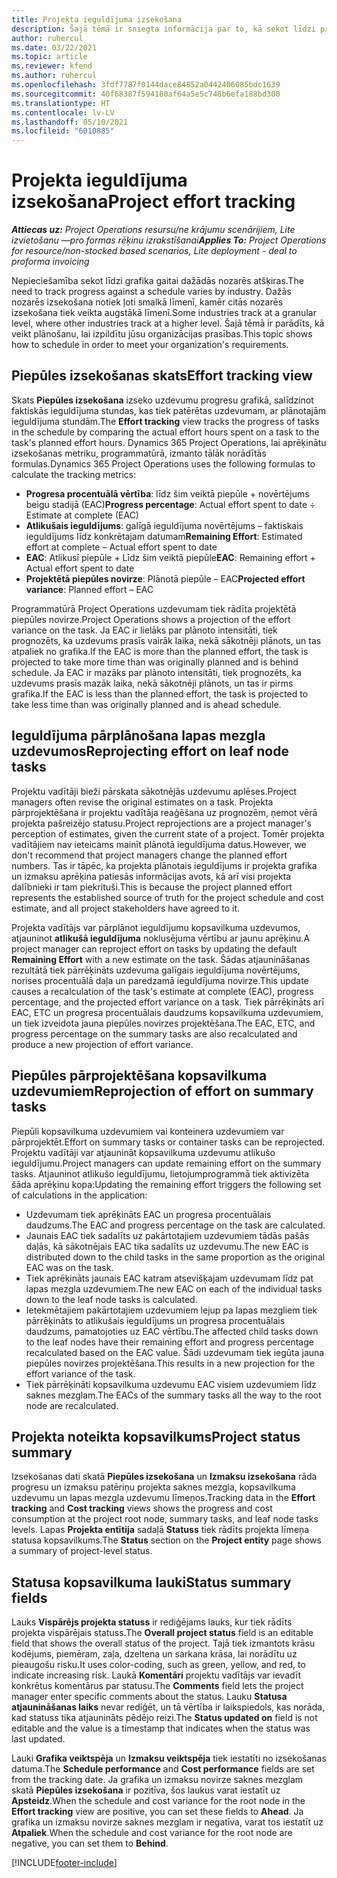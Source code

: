 ```yaml
---
title: Projekta ieguldījuma izsekošana
description: Šajā tēmā ir sniegta informācija par to, kā sekot līdzi projekta ieguldījumam un darba norisei.
author: ruhercul
ms.date: 03/22/2021
ms.topic: article
ms.reviewer: kfend
ms.author: ruhercul
ms.openlocfilehash: 3fdf7787f0144dace84852a0442406085bdc1639
ms.sourcegitcommit: 40f68387f594180af64a5e5c748b6efa188bd300
ms.translationtype: HT
ms.contentlocale: lv-LV
ms.lasthandoff: 05/10/2021
ms.locfileid: "6010885"
---
```

# <a name="project-effort-tracking"></a><span data-ttu-id="a2093-103">Projekta ieguldījuma izsekošana</span><span class="sxs-lookup"><span data-stu-id="a2093-103">Project effort tracking</span></span>

<span data-ttu-id="a2093-104">_**Attiecas uz:** Project Operations resursu/ne krājumu scenārijiem, Lite izvietošanu —pro formas rēķinu izrakstīšanai_</span><span class="sxs-lookup"><span data-stu-id="a2093-104">_**Applies To:** Project Operations for resource/non-stocked based scenarios, Lite deployment - deal to proforma invoicing_</span></span>

<span data-ttu-id="a2093-105">Nepieciešamība sekot līdzi grafika gaitai dažādās nozarēs atšķiras.</span><span class="sxs-lookup"><span data-stu-id="a2093-105">The need to track progress against a schedule varies by industry.</span></span> <span data-ttu-id="a2093-106">Dažās nozarēs izsekošana notiek ļoti smalkā līmenī, kamēr citās nozarēs izsekošana tiek veikta augstākā līmenī.</span><span class="sxs-lookup"><span data-stu-id="a2093-106">Some industries track at a granular level, where other industries track at a higher level.</span></span> <span data-ttu-id="a2093-107">Šajā tēmā ir parādīts, kā veikt plānošanu, lai izpildītu jūsu organizācijas prasības.</span><span class="sxs-lookup"><span data-stu-id="a2093-107">This topic shows how to schedule in order to meet your organization's requirements.</span></span>

## <a name="effort-tracking-view"></a><span data-ttu-id="a2093-108">Piepūles izsekošanas skats</span><span class="sxs-lookup"><span data-stu-id="a2093-108">Effort tracking view</span></span>

<span data-ttu-id="a2093-109">Skats **Piepūles izsekošana** izseko uzdevumu progresu grafikā, salīdzinot faktiskās ieguldījuma stundas, kas tiek patērētas uzdevumam, ar plānotajām ieguldījuma stundām.</span><span class="sxs-lookup"><span data-stu-id="a2093-109">The **Effort tracking** view tracks the progress of tasks in the schedule by comparing the actual effort hours spent on a task to the task's planned effort hours.</span></span> <span data-ttu-id="a2093-110">Dynamics 365 Project Operations, lai aprēķinātu izsekošanas metriku, programmatūrā, izmanto tālāk norādītās formulas.</span><span class="sxs-lookup"><span data-stu-id="a2093-110">Dynamics 365 Project Operations uses the following formulas to calculate the tracking metrics:</span></span>

- <span data-ttu-id="a2093-111">**Progresa procentuālā vērtība**: līdz šim veiktā piepūle + novērtējums beigu stadijā (EAC)</span><span class="sxs-lookup"><span data-stu-id="a2093-111">**Progress percentage**: Actual effort spent to date ÷ Estimate at complete (EAC)</span></span> 
- <span data-ttu-id="a2093-112">**Atlikušais ieguldījums**: galīgā ieguldījuma novērtējums – faktiskais ieguldījums līdz konkrētajam datumam</span><span class="sxs-lookup"><span data-stu-id="a2093-112">**Remaining Effort**: Estimated effort at complete – Actual effort spent to date</span></span> 
- <span data-ttu-id="a2093-113">**EAC**: Atlikusī piepūle + Līdz šim veiktā piepūle</span><span class="sxs-lookup"><span data-stu-id="a2093-113">**EAC**: Remaining effort + Actual effort spent to date</span></span> 
- <span data-ttu-id="a2093-114">**Projektētā piepūles novirze**: Plānotā piepūle – EAC</span><span class="sxs-lookup"><span data-stu-id="a2093-114">**Projected effort variance**: Planned effort – EAC</span></span>

<span data-ttu-id="a2093-115">Programmatūrā Project Operations uzdevumam tiek rādīta projektētā piepūles novirze.</span><span class="sxs-lookup"><span data-stu-id="a2093-115">Project Operations shows a projection of the effort variance on the task.</span></span> <span data-ttu-id="a2093-116">Ja EAC ir lielāks par plānoto intensitāti, tiek prognozēts, ka uzdevums prasīs vairāk laika, nekā sākotnēji plānots, un tas atpaliek no grafika.</span><span class="sxs-lookup"><span data-stu-id="a2093-116">If the EAC is more than the planned effort, the task is projected to take more time than was originally planned and is behind schedule.</span></span> <span data-ttu-id="a2093-117">Ja EAC ir mazāks par plānoto intensitāti, tiek prognozēts, ka uzdevums prasīs mazāk laika, nekā sākotnēji plānots, un tas ir pirms grafika.</span><span class="sxs-lookup"><span data-stu-id="a2093-117">If the EAC is less than the planned effort, the task is projected to take less time than was originally planned and is ahead schedule.</span></span>

## <a name="reprojecting-effort-on-leaf-node-tasks"></a><span data-ttu-id="a2093-118">Ieguldījuma pārplānošana lapas mezgla uzdevumos</span><span class="sxs-lookup"><span data-stu-id="a2093-118">Reprojecting effort on leaf node tasks</span></span>

<span data-ttu-id="a2093-119">Projektu vadītāji bieži pārskata sākotnējās uzdevumu aplēses.</span><span class="sxs-lookup"><span data-stu-id="a2093-119">Project managers often revise the original estimates on a task.</span></span> <span data-ttu-id="a2093-120">Projekta pārprojektēšana ir projektu vadītāja reaģēšana uz prognozēm, ņemot vērā projekta pašreizējo statusu.</span><span class="sxs-lookup"><span data-stu-id="a2093-120">Project reprojections are a project manager's perception of estimates, given the current state of a project.</span></span> <span data-ttu-id="a2093-121">Tomēr projekta vadītājiem nav ieteicams mainīt plānotā ieguldījuma datus.</span><span class="sxs-lookup"><span data-stu-id="a2093-121">However, we don't recommend that project managers change the planned effort numbers.</span></span> <span data-ttu-id="a2093-122">Tas ir tāpēc, ka projekta plānotais ieguldījums ir projekta grafika un izmaksu aprēķina patiesās informācijas avots, kā arī visi projekta dalībnieki ir tam piekrituši.</span><span class="sxs-lookup"><span data-stu-id="a2093-122">This is because the project planned effort represents the established source of truth for the project schedule and cost estimate, and all project stakeholders have agreed to it.</span></span>

<span data-ttu-id="a2093-123">Projekta vadītājs var pārplānot ieguldījumu kopsavilkuma uzdevumos, atjauninot **atlikušā ieguldījuma** noklusējuma vērtību ar jaunu aprēķinu.</span><span class="sxs-lookup"><span data-stu-id="a2093-123">A project manager can reproject effort on tasks by updating the default **Remaining Effort** with a new estimate on the task.</span></span> <span data-ttu-id="a2093-124">Šādas atjaunināšanas rezultātā tiek pārrēķināts uzdevuma galīgais ieguldījuma novērtējums, norises procentuālā daļa un paredzamā ieguldījuma novirze.</span><span class="sxs-lookup"><span data-stu-id="a2093-124">This update causes a recalculation of the task's estimate at complete (EAC), progress percentage, and the projected effort variance on a task.</span></span> <span data-ttu-id="a2093-125">Tiek pārrēķināts arī EAC, ETC un progresa procentuālais daudzums kopsavilkuma uzdevumiem, un tiek izveidota jauna piepūles novirzes projektēšana.</span><span class="sxs-lookup"><span data-stu-id="a2093-125">The EAC, ETC, and progress percentage on the summary tasks are also recalculated and produce a new projection of effort variance.</span></span>

## <a name="reprojection-of-effort-on-summary-tasks"></a><span data-ttu-id="a2093-126">Piepūles pārprojektēšana kopsavilkuma uzdevumiem</span><span class="sxs-lookup"><span data-stu-id="a2093-126">Reprojection of effort on summary tasks</span></span>

<span data-ttu-id="a2093-127">Piepūli kopsavilkuma uzdevumiem vai konteinera uzdevumiem var pārprojektēt.</span><span class="sxs-lookup"><span data-stu-id="a2093-127">Effort on summary tasks or container tasks can be reprojected.</span></span> <span data-ttu-id="a2093-128">Projektu vadītāji var atjaunināt kopsavilkuma uzdevumu atlikušo ieguldījumu.</span><span class="sxs-lookup"><span data-stu-id="a2093-128">Project managers can update remaining effort on the summary tasks.</span></span> <span data-ttu-id="a2093-129">Atjauninot atlikušo ieguldījumu, lietojumprogrammā tiek aktivizēta šāda aprēķinu kopa:</span><span class="sxs-lookup"><span data-stu-id="a2093-129">Updating the remaining effort triggers the following set of calculations in the application:</span></span>

- <span data-ttu-id="a2093-130">Uzdevumam tiek aprēķināts EAC un progresa procentuālais daudzums.</span><span class="sxs-lookup"><span data-stu-id="a2093-130">The EAC and progress percentage on the task are calculated.</span></span>
- <span data-ttu-id="a2093-131">Jaunais EAC tiek sadalīts uz pakārtotajiem uzdevumiem tādās pašās daļās, kā sākotnējais EAC tika sadalīts uz uzdevumu.</span><span class="sxs-lookup"><span data-stu-id="a2093-131">The new EAC is distributed down to the child tasks in the same proportion as the original EAC was on the task.</span></span>
- <span data-ttu-id="a2093-132">Tiek aprēķināts jaunais EAC katram atsevišķajam uzdevumam līdz pat lapas mezgla uzdevumiem.</span><span class="sxs-lookup"><span data-stu-id="a2093-132">The new EAC on each of the individual tasks down to the leaf node tasks is calculated.</span></span> 
- <span data-ttu-id="a2093-133">Ietekmētajiem pakārtotajiem uzdevumiem lejup pa lapas mezgliem tiek pārrēķināts to atlikušais ieguldījums un progresa procentuālais daudzums, pamatojoties uz EAC vērtību.</span><span class="sxs-lookup"><span data-stu-id="a2093-133">The affected child tasks down to the leaf nodes have their remaining effort and progress percentage recalculated based on the EAC value.</span></span> <span data-ttu-id="a2093-134">Šādi uzdevumam tiek iegūta jauna piepūles novirzes projektēšana.</span><span class="sxs-lookup"><span data-stu-id="a2093-134">This results in a new projection for the effort variance of the task.</span></span> 
- <span data-ttu-id="a2093-135">Tiek pārrēķināti kopsavilkuma uzdevumu EAC visiem uzdevumiem līdz saknes mezglam.</span><span class="sxs-lookup"><span data-stu-id="a2093-135">The EACs of the summary tasks all the way to the root node are recalculated.</span></span>


## <a name="project-status-summary"></a><span data-ttu-id="a2093-136">Projekta noteikta kopsavilkums</span><span class="sxs-lookup"><span data-stu-id="a2093-136">Project status summary</span></span>

<span data-ttu-id="a2093-137">Izsekošanas dati skatā **Piepūles izsekošana** un **Izmaksu izsekošana** rāda progresu un izmaksu patēriņu projekta saknes mezgla, kopsavilkuma uzdevumu un lapas mezgla uzdevumu līmeņos.</span><span class="sxs-lookup"><span data-stu-id="a2093-137">Tracking data in the **Effort tracking** and **Cost tracking** views shows the progress and cost consumption at the project root node, summary tasks, and leaf node tasks levels.</span></span> <span data-ttu-id="a2093-138">Lapas **Projekta entītija** sadaļā **Statuss** tiek rādīts projekta līmeņa statusa kopsavilkums.</span><span class="sxs-lookup"><span data-stu-id="a2093-138">The **Status** section on the **Project entity** page shows a summary of project-level status.</span></span>

## <a name="status-summary-fields"></a><span data-ttu-id="a2093-139">Statusa kopsavilkuma lauki</span><span class="sxs-lookup"><span data-stu-id="a2093-139">Status summary fields</span></span>

<span data-ttu-id="a2093-140">Lauks **Vispārējs projekta statuss** ir rediģējams lauks, kur tiek rādīts projekta vispārējais statuss.</span><span class="sxs-lookup"><span data-stu-id="a2093-140">The **Overall project status** field is an editable field that shows the overall status of the project.</span></span> <span data-ttu-id="a2093-141">Tajā tiek izmantots krāsu kodējums, piemēram, zaļa, dzeltena un sarkana krāsa, lai norādītu uz pieaugošu risku.</span><span class="sxs-lookup"><span data-stu-id="a2093-141">It uses color-coding, such as green, yellow, and red, to indicate increasing risk.</span></span> <span data-ttu-id="a2093-142">Laukā **Komentāri** projektu vadītājs var ievadīt konkrētus komentārus par statusu.</span><span class="sxs-lookup"><span data-stu-id="a2093-142">The **Comments** field lets the project manager enter specific comments about the status.</span></span> <span data-ttu-id="a2093-143">Lauku **Statusa atjaunināšanas laiks** nevar rediģēt, un tā vērtība ir laikspiedols, kas norāda, kad statuss tika atjaunināts pēdējo reizi.</span><span class="sxs-lookup"><span data-stu-id="a2093-143">The **Status updated on** field is not editable and the value is a timestamp that indicates when the status was last updated.</span></span>

<span data-ttu-id="a2093-144">Lauki **Grafika veiktspēja** un **Izmaksu veiktspēja** tiek iestatīti no izsekošanas datuma.</span><span class="sxs-lookup"><span data-stu-id="a2093-144">The **Schedule performance** and **Cost performance** fields are set from the tracking date.</span></span> <span data-ttu-id="a2093-145">Ja grafika un izmaksu novirze saknes mezglam skatā **Piepūles izsekošana** ir pozitīva, šos laukus varat iestatīt uz **Apsteidz**.</span><span class="sxs-lookup"><span data-stu-id="a2093-145">When the schedule and cost variance for the root node in the **Effort tracking** view are positive, you can set these fields to **Ahead**.</span></span> <span data-ttu-id="a2093-146">Ja grafika un izmaksu novirze saknes mezglam ir negatīva, varat tos iestatīt uz **Atpaliek**.</span><span class="sxs-lookup"><span data-stu-id="a2093-146">When the schedule and cost variance for the root node are negative, you can set them to **Behind**.</span></span>


[!INCLUDE[footer-include](../includes/footer-banner.md)]
